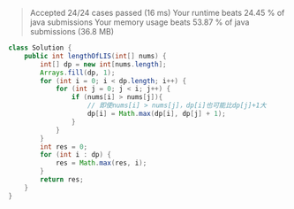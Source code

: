 > Accepted
24/24 cases passed (16 ms)
Your runtime beats 24.45 % of java submissions
Your memory usage beats 53.87 % of java submissions (36.8 MB)

```java
class Solution {
    public int lengthOfLIS(int[] nums) {
        int[] dp = new int[nums.length];
        Arrays.fill(dp, 1);
        for (int i = 0; i < dp.length; i++) {
            for (int j = 0; j < i; j++) {
                if (nums[i] > nums[j]){
                    // 即使nums[i] > nums[j]，dp[i]也可能比dp[j]+1大
                    dp[i] = Math.max(dp[i], dp[j] + 1);
                }
            }
        }
        int res = 0;
        for (int i : dp) {
            res = Math.max(res, i);
        }
        return res;
    }
}
```